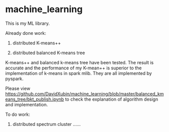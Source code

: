 # machine_learning

This is my ML library.

Already done work:

1. distributed K-means++

2. distributed balanced K-means tree

K-means++ and balanced k-means tree have been tested. The result is accurate and the performance of my K-mean++ is superior to the implementation of k-means in spark mlib. They are all implemented by pyspark.


Please view https://github.com/DavidXubin/machine_learning/blob/master/balanced_kmeans_tree/bkt_publish.ipynb to check the explanation of algorithm design and implementation.

To do work:
1. distributed spectrum cluster
......


